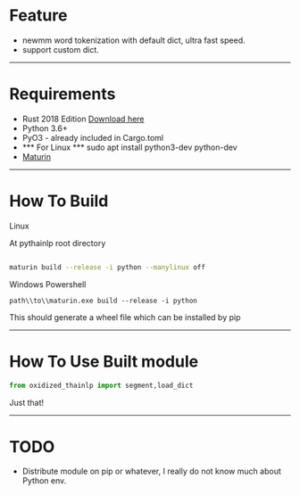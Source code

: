 # Feature

- newmm word tokenization with default dict, ultra fast speed.
- support custom dict.
------------------------------------------------------------------------------------------------------------------
# Requirements

- Rust 2018 Edition [Download here](https://www.rust-lang.org/tools/install)
- Python 3.6+
- PyO3 - already included in Cargo.toml
- *** For Linux *** sudo apt install python3-dev python-dev
- [Maturin](https://github.com/PyO3/maturin)
----------------------------------------------------------------------------------------------------------------------------------------------------------------------------------------------
# How To Build 

Linux

At pythainlp root directory

```bash

maturin build --release -i python --manylinux off 

```

Windows Powershell
```shell
path\\to\\maturin.exe build --release -i python

```

This should generate a wheel file which can be installed by pip

-------------------
# How To Use Built module

```python
from oxidized_thainlp import segment,load_dict


```

Just that!

--------------------------------------------------------------------------------------------------------------------------------------------------------
# TODO

- Distribute module on pip or whatever, I really do not know much about Python env.